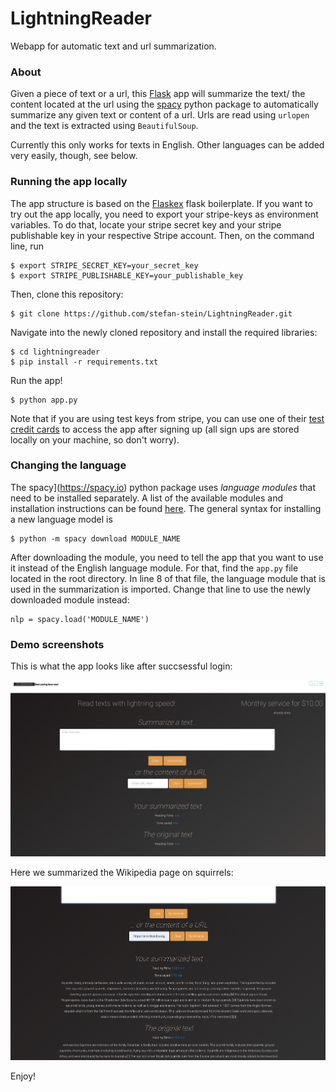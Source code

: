 # LightningReader
Webapp for automatic text and url summarization.

### About

Given a piece of text or a url, this [Flask](https://flask.palletsprojects.com/en/1.1.x/)
app will summarize the text/ the content located
at the url using the [spacy](https://spacy.io) python package to automatically summarize
any given text or content of a url. Urls are read using `urlopen` and the text
is extracted using `BeautifulSoup`.

Currently this only works for texts in English. Other languages can be added very easily, though, see below.

### Running the app locally

The app structure is based on the [Flaskex](https://github.com/anfederico/Flaskex) flask boilerplate. If you want to try out the app locally, you need to export your stripe-keys as environment variables. To do that, locate your stripe secret key and your stripe publishable key in your respective Stripe account. Then, on the command line, run

```
$ export STRIPE_SECRET_KEY=your_secret_key
$ export STRIPE_PUBLISHABLE_KEY=your_publishable_key
```

Then, clone this repository:

````
$ git clone https://github.com/stefan-stein/LightningReader.git
````

Navigate into the newly cloned repository and install the required libraries:

```
$ cd lightningreader
$ pip install -r requirements.txt
```

Run the app!

```
$ python app.py
```

Note that if you are using test keys from stripe, you can use one of their [test credit cards](https://stripe.com/docs/testing) to access the app after signing up (all sign ups are stored locally on your machine, so don't worry).

### Changing the language

The spacy](https://spacy.io) python package uses *language modules* that need
to be installed separately. A list of the available modules and installation
instructions can be found [here](https://spacy.io/usage/models). The general syntax
for installing a new language model is

```
$ python -m spacy download MODULE_NAME
```

After downloading the module, you need to tell the app that you want to use it
instead of the English language module. For that, find the `app.py` file located
in the root directory. In line 8 of that file, the language module that is
used in the summarization is imported. Change that line to use the newly downloaded
module instead:

```
nlp = spacy.load('MODULE_NAME')
```

### Demo screenshots

This is what the app looks like after succsessful login:

![](screenshot_login.png)

Here we summarized the Wikipedia page on squirrels:

![](screenshot_summary.png)



Enjoy!
